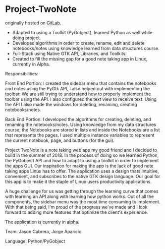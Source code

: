 # Project-TwoNote
originally hosted on <a href = "https://gitlab.com/jorge.aparicio/TwoNote"> GitLab. </a>

- Adapted to using a Toolkit (PyGobject), learned Python as well while doing project. 
- Developed algorithms in order to create, rename, edit and delete notebooks/notes using knowledge learned from data structures course.  
- Full-Stack using Native GTK API, Libraries, and Toolkits.
- Created to fill the missing gap for a good note taking app in Linux, currently in Alpha. 

Responsibilities:

Front End Portion: I created the sidebar menu that contains the notebooks and notes using the PyGtk API, I also helped out with implementing the toolbar. We are still trying to understand how to properly implement the toolbar using the API. I also configured the text view to receive text. Using the API I also made the windows for deleting, renaming, creating notebooks/notes.

Back End Portion: I developed the algorithms for creating, deleting, and renaming the notebooks/notes. Using knowledge from my data structures course, the Notebooks are stored in lists and inside the Notebooks are a list that represents the pages. I used multiple instance variables to represent the current notebook, page, and buttons (for the gui).


Project TwoNote is a note taking web app my good friend and I decided to build in the summer of 2018. In the process of doing so we learned Python, the PyGobject API and how to adapt to using a toolkit in order to implement the apps GUI. Our inspiration for making the app is the lack of good note taking apps Linux has to offer. The application uses a design thats intuitive, convenient, and subscribes to the native GTK design language. Our goal for this app is to make it the staple of Linux users productivity applications.

A huge challenge for us was getting through the learning curve that comes with learning an API along with learning how python works. Out of all the components, the sidebar menu was the most time consuming to implement. With that being said, I'm proud of the progress we've made and I look forward to adding more features that optimize the client's experience.

The application is currently in alpha.



Team: Jason Cabrera, Jorge Aparicio

Language: Python/PyGobject
